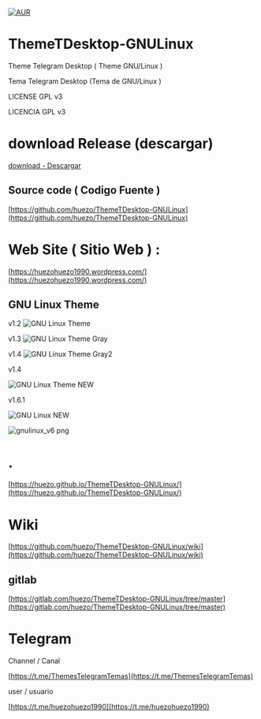 [![AUR](https://img.shields.io/aur/license/yaourt.svg)](https://github.com/huezo/ThemeTDesktop-GNULinux) 


# ThemeTDesktop-GNULinux
Theme Telegram Desktop ( Theme GNU/Linux ) 

Tema Telegram Desktop (Tema de GNU/Linux ) 

LICENSE GPL v3 

LICENCIA GPL v3 

# download Release (descargar)
[download - Descargar](https://github.com/huezo/ThemeTDesktop-GNULinux/releases)

## Source code ( Codigo Fuente )

[https://github.com/huezo/ThemeTDesktop-GNULinux](https://github.com/huezo/ThemeTDesktop-GNULinux)

# Web Site ( Sitio Web ) :

[https://huezohuezo1990.wordpress.com/](https://huezohuezo1990.wordpress.com/)



[GNU_Linux]: https://github.com/huezo/ThemeTDesktop-GNULinux/raw/master/demo.png

[GNU_Linux2]: https://raw.githubusercontent.com/huezo/ThemeTDesktop-GNULinux/master/demo2.png

[GNU_Linux3]:https://raw.githubusercontent.com/huezo/ThemeTDesktop-GNULinux/master/demo3.png

[GNU_Linux4]:https://raw.githubusercontent.com/huezo/ThemeTDesktop-GNULinux/master/demo4.png

[GNU_Linux5]:https://raw.githubusercontent.com/huezo/ThemeTDesktop-GNULinux/master/demo5.png

[GNU_Linux6]:https://github.com/huezo/ThemeTDesktop-GNULinux/blob/master/gnulinux_v6.png

## GNU Linux Theme
v1.2
![GNU Linux Theme][GNU_Linux]

v1.3
![GNU Linux Theme Gray ][GNU_Linux2]

v1.4
![GNU Linux Theme Gray2 ][GNU_Linux3]

v1.4

![GNU Linux Theme NEW][GNU_Linux5]



v1.6.1

![GNU Linux  NEW][GNU_Linux6]

![gnulinux_v6 png](https://cloud.githubusercontent.com/assets/15940634/23632713/960d953a-0288-11e7-8a75-405d2606e3b0.png)


# .
[https://huezo.github.io/ThemeTDesktop-GNULinux/](https://huezo.github.io/ThemeTDesktop-GNULinux/)





# Wiki
[https://github.com/huezo/ThemeTDesktop-GNULinux/wiki](https://github.com/huezo/ThemeTDesktop-GNULinux/wiki)







## gitlab 

[https://gitlab.com/huezo/ThemeTDesktop-GNULinux/tree/master](https://gitlab.com/huezo/ThemeTDesktop-GNULinux/tree/master)


# Telegram 
Channel / Canal

[https://t.me/ThemesTelegramTemas](https://t.me/ThemesTelegramTemas)

user / usuario 

[https://t.me/huezohuezo1990](https://t.me/huezohuezo1990)




